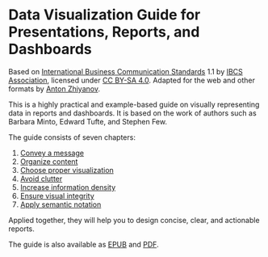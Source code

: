 # Data Visualization Guide for Presentations, Reports, and Dashboards

Based on [International Business Communication Standards](https://www.ibcs.com/standards/) 1.1 by [IBCS Association](https://www.ibcs.com/), licensed under [CC BY-SA 4.0](https://creativecommons.org/licenses/by-sa/4.0/). Adapted for the web and other formats by [Anton Zhiyanov](https://antonz.org/).

This is a highly practical and example-based guide on visually representing data in reports and dashboards. It is based on the work of authors such as Barbara Minto, Edward Tufte, and Stephen Few.

The guide consists of seven chapters:

1. [Convey a message](docs/01-say.md)
2. [Organize content](docs/02-structure.md)
3. [Choose proper visualization](docs/04-express.md)
4. [Avoid clutter](docs/05-simplify.md)
5. [Increase information density](docs/06-condense.md)
6. [Ensure visual integrity](docs/07-check.md)
7. [Apply semantic notation](docs/09-unify.md)

Applied together, they will help you to design concise, clear, and actionable reports.

The guide is also available as [EPUB](https://github.com/nalgeon/dataviz/releases/download/1.1/data-visualization-guide.epub) and [PDF](https://github.com/nalgeon/dataviz/releases/download/1.1/data-visualization-guide.pdf).
